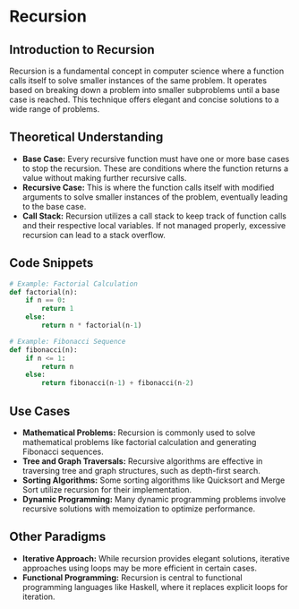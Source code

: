 # Recursion

## Introduction to Recursion

Recursion is a fundamental concept in computer science where a function calls itself to solve smaller instances of the same problem. It operates based on breaking down a problem into smaller subproblems until a base case is reached. This technique offers elegant and concise solutions to a wide range of problems.

## Theoretical Understanding

- **Base Case:** Every recursive function must have one or more base cases to stop the recursion. These are conditions where the function returns a value without making further recursive calls.
- **Recursive Case:** This is where the function calls itself with modified arguments to solve smaller instances of the problem, eventually leading to the base case.
- **Call Stack:** Recursion utilizes a call stack to keep track of function calls and their respective local variables. If not managed properly, excessive recursion can lead to a stack overflow.

## Code Snippets

```python
# Example: Factorial Calculation
def factorial(n):
    if n == 0:
        return 1
    else:
        return n * factorial(n-1)
```

```python
# Example: Fibonacci Sequence
def fibonacci(n):
    if n <= 1:
        return n
    else:
        return fibonacci(n-1) + fibonacci(n-2)
```

## Use Cases

- **Mathematical Problems:** Recursion is commonly used to solve mathematical problems like factorial calculation and generating Fibonacci sequences.
- **Tree and Graph Traversals:** Recursive algorithms are effective in traversing tree and graph structures, such as depth-first search.
- **Sorting Algorithms:** Some sorting algorithms like Quicksort and Merge Sort utilize recursion for their implementation.
- **Dynamic Programming:** Many dynamic programming problems involve recursive solutions with memoization to optimize performance.

## Other Paradigms

- **Iterative Approach:** While recursion provides elegant solutions, iterative approaches using loops may be more efficient in certain cases.
- **Functional Programming:** Recursion is central to functional programming languages like Haskell, where it replaces explicit loops for iteration.
